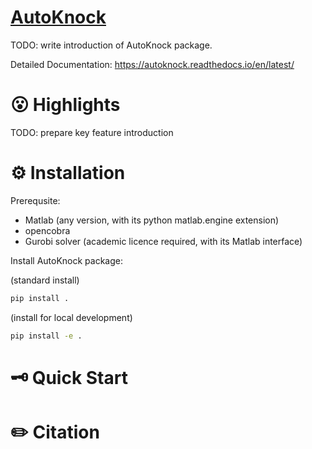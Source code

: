 <h1 align="left"> <a href="">AutoKnock</a></h1>

TODO: write introduction of AutoKnock package.

Detailed Documentation: https://autoknock.readthedocs.io/en/latest/

# 😮 Highlights

TODO: prepare key feature introduction

# ⚙️ Installation

Prerequsite:

- Matlab (any version, with its python matlab.engine extension)
- opencobra
- Gurobi solver (academic licence required, with its Matlab interface)

Install AutoKnock package:

(standard install)
```sh
pip install . 
```

(install for local development)
```sh
pip install -e .
```

# 🗝️ Quick Start



# ✏️ Citation